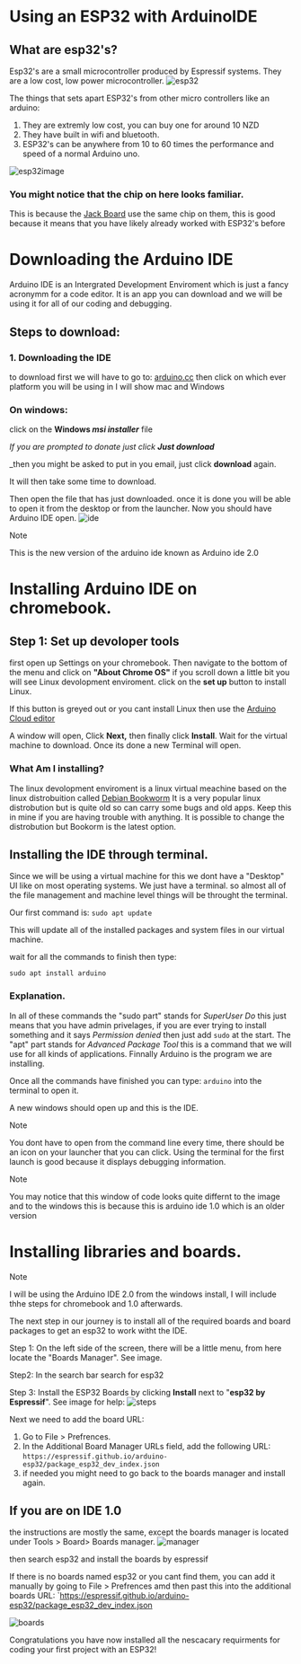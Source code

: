 # Using an ESP32 with ArduinoIDE

## What are esp32's?

Esp32's are a small microcontroller produced by Espressif systems. They are a low cost, low power microcontroller.
![esp32](https://i0.wp.com/randomnerdtutorials.com/wp-content/uploads/2022/10/ESP32-module.png?resize=273%2C227&quality=100&strip=all&ssl=1)

The things that sets apart ESP32's from other micro controllers like an arduino:
  1. They are extremly low cost, you can buy one for around 10 NZD
  2. They have built in wifi and bluetooth.
  3. ESP32's can be anywhere from 10 to 60 times the performance and speed of a normal Arduino uno.

![esp32image](https://encrypted-tbn0.gstatic.com/images?q=tbn:ANd9GcSmOd-u6ZB4l8hY7PmLXARkW3aOFJsYtbe8Wg&s)

### You might notice that the chip on here looks familiar.
This is because the [Jack Board](https://www.jackbord.works/product-page/jackbord-basic) use the same chip on them, this is good because it means that you have likely already worked with ESP32's before

# Downloading the Arduino IDE

Arduino IDE is an Intergrated Development Enviroment which is just a fancy acronymm for a code editor. It is an app you can download and we will be using it for all of our coding and debugging.
## Steps to download:
### 1. Downloading the IDE

to download first we will have to go to: [arduino.cc](https://www.arduino.cc/en/software)
then click on which ever platform you will be using in I will show mac and Windows
### On windows:
click on the __Windows *msi installer*__ file


_If you are prompted to donate just click **Just download**_


_then you might be asked to put in you email, just click **download** again.

It will then take some time to download.

Then open the file that has just downloaded.
once it is done you will be able to open it from the desktop or from the launcher.
Now you should have Arduino IDE open.
![ide](https://docs.arduino.cc/static/e534053def4bc0eb97a3b6ba9cf31853/29114/ide-2-overview.png)


> [!NOTE]
> This is the new version of the arduino ide known as Arduino ide 2.0

# Installing Arduino IDE on chromebook.

## Step 1: Set up devoloper tools

first open up Settings on your chromebook.
Then navigate to the bottom of the menu and click on **"About Chrome OS"**
if you scroll down a little bit you will see Linux devolopment enviroment.
click on the **set up** button to install Linux.

If this button is greyed out or you cant install Linux then use the [Arduino Cloud editor](https://cloud.arduino.cc/)

A window will open, Click **Next,** then finally click **Install**. Wait for the virtual machine to download. Once its done a new Terminal will open.

### What Am I installing?

The linux devolopment enviroment is a linux virtual meachine based on the linux distrobuition called [Debian Bookworm](https://www.debian.org/releases/bookworm/) It is a very popular linux distrobution but is quite old so can carry some bugs and old apps. Keep this in mine if you are having trouble with anything. It is possible to change the distrobution but Bookorm is the latest option.

## Installing the IDE through terminal.

Since we will be using a virtual machine for this we dont have a "Desktop" UI like on most operating systems. We just have a terminal. so almost all of the file management and machine level things will be throught the terminal. 

Our first command is:
`sudo apt update`

This will update all of the installed packages and system files in our virtual machine.

wait for all the commands to finish then type:

`sudo apt install arduino`

### Explanation.

In all of these commands the "sudo part" stands for *SuperUser Do* this just means that you have admin privelages, if you are ever trying to install something and it says *Permission denied* then just add `sudo` at the start.
The "apt" part stands for *Advanced Package Tool* this is a command that we will use for all kinds of applications.
Finnally Arduino is the program we are installing.



Once all the commands have finished you can type: `arduino` into the terminal to open it.

A new windows should open up and this is the IDE.

> [!NOTE]
>  You dont have to open from the command line every time, there should be an icon on your launcher that you can click. Using the terminal for the first launch is good because it displays debugging information.

> [!NOTE]
> You may notice that this window of code looks quite differnt to the image and to the windows this is because this is arduino ide 1.0 which is an older version




# Installing libraries and boards.

> [!NOTE]
> I will be using the Arduino IDE 2.0 from the windows install, I will include thhe steps for chromebook and 1.0 afterwards.

The next step in our journey is to install all of the required boards and board packages to get an esp32 to work witht the IDE.

Step 1: On the left side of the screen, there will be a little menu, from here locate the "Boards Manager". See image.

Step2: In the search bar search for esp32

Step 3: Install the ESP32 Boards by clicking **Install** next to "**esp32 by Espressif**".
See image for help:
![steps](https://www.espboards.dev/img/zIthkIjFiN-900.png)

Next we need to add the board URL:

  1. Go to File > Prefrences.
  2. In the Additional Board Manager URLs field, add the following URL: `https://espressif.github.io/arduino-esp32/package_esp32_dev_index.json`
  3. if needed you might need to go back to the boards manager and install again.

## If you are on IDE 1.0

the instructions are mostly the same, except the boards manager is located under Tools > Board> Boards manager.
![manager](https://i0.wp.com/randomnerdtutorials.com/wp-content/uploads/2018/06/boardsManager.png?resize=628%2C568&quality=100&strip=all&ssl=1)

then search esp32 and install the boards by espressif

If there is no boards named esp32 or you cant find them, you can add it manually by going to File > Prefrences amd then past this into the additional boards URL: `https://espressif.github.io/arduino-esp32/package_esp32_dev_index.json

![boards](https://cdn.sparkfun.com/assets/learn_tutorials/1/2/6/5/preferences_url.PNG)


Congratulations you have now installed all the nescacary requirments for coding your first project with an ESP32!



















